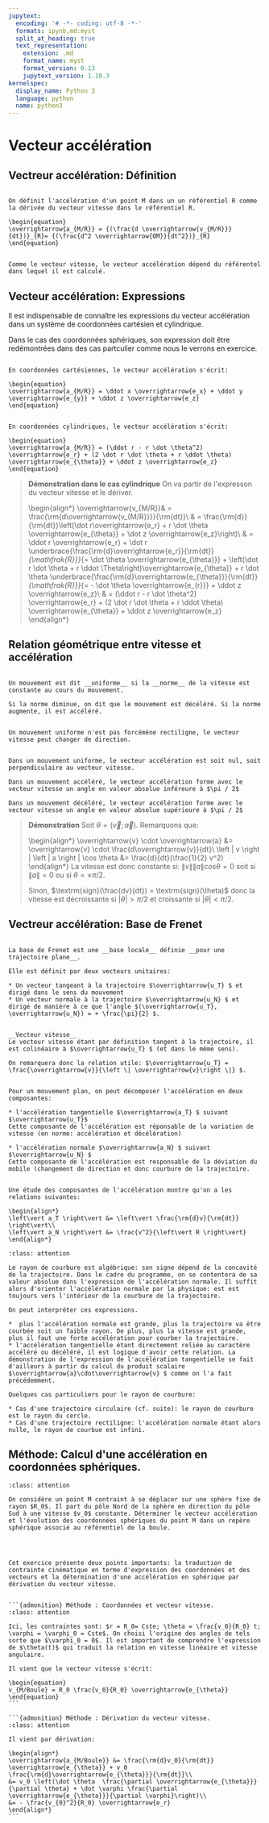 ```yaml
---
jupytext:
  encoding: '# -*- coding: utf-8 -*-'
  formats: ipynb,md:myst
  split_at_heading: true
  text_representation:
    extension: .md
    format_name: myst
    format_version: 0.13
    jupytext_version: 1.10.3
kernelspec:
  display_name: Python 3
  language: python
  name: python3
---
```

# Vecteur accélération

## Vectreur accélération: Définition

````{important} __Définition : Vecteur accélération__

On définit l'accélération d'un point M dans un un référentiel R comme la dérivée du vecteur vitesse dans le référentiel R.

\begin{equation}
\overrightarrow{a_{M/R}} = {(\frac{d \overrightarrow{v_{M/R}}}{dt})}_{R}= {(\frac{d^2 \overrightarrow{OM}}{dt^2})}_{R}
\end{equation}
````

````{attention}

Comme le vecteur vitesse, le vecteur accélération dépend du référentel dans lequel il est calculé.

````

## Vecteur accélération: Expressions


Il est indispensable de connaître les expressions du vecteur accélération dans un système de coordonnées cartésien et cylindrique.

Dans le cas des coordonnées sphériques, son expression doit être redémontrées dans des cas partculier comme nous le verrons en exercice.


````{important} __Fondamental : Vecteur accélération en coordonnées cartésiennes.__

En coordonnées cartésiennes, le vecteur accélération s'écrit:

\begin{equation}
\overrightarrow{a_{M/R}} = \ddot x \overrightarrow{e_x} + \ddot y \overrightarrow{e_{y}} + \ddot z \overrightarrow{e_z}
\end{equation}
````

````{important} __Fondamental : Vecteur accélération en coordonnées cylindriques.__

En coordonnées cylindriques, le vecteur accélération s'écrit:

\begin{equation}
\overrightarrow{a_{M/R}} = (\ddot r - r \dot \theta^2) \overrightarrow{e_r} + (2 \dot r \dot \theta + r \ddot \theta) \overrightarrow{e_{\theta}} + \ddot z \overrightarrow{e_z}
\end{equation}
````


>__Démonstration dans le cas cylindrique__
>On va partir de l'expresson du vecteur vitesse et le dériver.
>
>\begin{align*}
\overrightarrow{v_{M/R}}& = \frac{\rm{d\overrightarrow{v_{M/R}}}}{\rm{dt}}\\
& = \frac{\rm{d}}{\rm{dt}}\left(\dot r\overrightarrow{e_r} + r \dot \theta \overrightarrow{e_{\theta}} + \dot z \overrightarrow{e_z}\right)\\
& = \ddot r \overrightarrow{e_r} + \dot r \underbrace{\frac{\rm{d}\overrightarrow{e_r}}{\rm{dt}}_{\mathfrak{R}}}_{= \dot \theta \overrightarrow{e_{\theta}}} + \left(\dot r \dot \theta + r \ddot \Theta\right)\overrightarrow{e_{\theta}} + r \dot \theta \underbrace{\frac{\rm{d}\overrightarrow{e_{\theta}}}{\rm{dt}}_{\mathfrak{R}}}_{= - \dot \theta \overrightarrow{e_{r}}} + \ddot z \overrightarrow{e_z}\\
& = (\ddot r - r \dot \theta^2) \overrightarrow{e_r} + (2 \dot r \dot \theta + r \ddot \theta) \overrightarrow{e_{\theta}} + \ddot z \overrightarrow{e_z}
\end{align*}

## Relation géométrique entre vitesse et accélération

````{important} __Définition : Mouvement uniforme, accélérié et décéléré__

Un mouvement est dit __uniforme__ si la __norme__ de la vitesse est constante au cours du mouvement.

Si la norme diminue, on dit que le mouvement est décéléré. Si la norme augmente, il est accéléré.

````

````{attention}

Un mouvement uniforme n'est pas forcéméne rectiligne, le vecteur vitesse peut changer de direction.

````

````{important} __Fondamental : Relation vitesse et accélération__

Dans un mouvement uniforme, le vecteur accélération est soit nul, soit perpendiculaire au vecteur vitesse.

Dans un mouvement accéléré, le vecteur accélération forme avec le vecteur vitesse un angle en valeur absolue inféreure à $\pi / 2$

Dans un mouvement décéléré, le vecteur accélération forme avec le vecteur vitesse un angle en valeur absolue supérieure à $\pi / 2$
````


>__Démonstration__
>Soit $\theta = (\overrightarrow{v};\overrightarrow{a})$. Remarquons que: 
>
>\begin{align*}
\overrightarrow{v} \cdot \overrightarrow{a} &= \overrightarrow{v} \cdot \frac{d\overrightarrow{v}}{dt}\\
\left \| v \right \| \left \| a \right \| \cos \theta &= \frac{d}{dt}(\frac{1}{2} v^2)
\end{align*}
La vitesse est donc constante si: $\left \| v \right \| \left \| a \right \| cos \theta = 0$ soit si $\left \| a\right \|=0$ ou si $\theta = \pm \pi/2$.
>
>Sinon, $\textrm{sign}(\frac{dv}{dt}) = \textrm{sign}(\theta)$ donc la vitesse est décroissante si $|\theta| > \pi/2$ et croissante si $|\theta| < \pi/2$.


## Vectreur accélération: Base de Frenet

````{important} __Définition : Base de Frenet__

La base de Frenet est une __base locale__ définie __pour une trajectoire plane__.

Elle est définit par deux vecteurs unitaires:

* Un vecteur tangeant à la trajectoire $\overrightarrow{u_T} $ et dirigé dans le sens du mouvement
* Un vecteur normale à la trajectoire $\overrightarrow{u_N} $ et dirigé de manière à ce que l'angle $(\overrightarrow{u_T}, \overrightarrow{u_N}) = + \frac{\pi}{2} $.

````

````{dropdown} Remarque

__Vecteur vitesse__
Le vecteur vitesse étant par définition tangent à la trajectoire, il est colinéaire à $\overrightarrow{u_T} $ (et dans le même sens).

On remarquera donc la relation utile: $\overrightarrow{u_T} = \frac{\overrightarrow{v}}{\left \| \overrightarrow{v}\right \|} $.

````

````{important} __Fondamental : Composantes de l'accélération.__

Pour un mouvement plan, on peut décomposer l'accélération en deux composantes:

* l'accélération tangentielle $\overrightarrow{a_T} $ suivant $\overrightarrow{u_T}$
Cette composante de l'accélération est réponsable de la variation de vitesse (en norme: accélération et décélération)

* l'accélération normale $\overrightarrow{a_N} $ suivant $\overrightarrow{u_N} $
Cette composante de l'accélération est responsable de la déviation du mobile (changement de direction et donc courbure de la trajectoire.


Une étude des composantes de l'accélération montre qu'on a les relations suivantes:

\begin{align*}
\left\vert a_T \right\vert &= \left\vert \frac{\rm{d}v}{\rm{dt}} \right\vert\\
\left\vert a_N \right\vert &= \frac{v^2}{\left\vert R \right\vert}
\end{align*}
````
````{admonition} Interprétation 
:class: attention

Le rayon de courbure est algébrique: son signe dépend de la concavité de la trajectoire. Dans le cadre du programme, on se contentera de sa valeur absolue dans l'expression de l'accélération normale. Il suffit alors d'orienter l'accélération normale par la physique: est est toujours vers l'intérieur de la courbure de la trajectoire.

On peut interpréter ces expressions.

*  plus l'accélération normale est grande, plus la trajectoire va être courbée soit un faible rayon. De plus, plus la vitesse est grande, plus il faut une forte accélération pour courber la trajectoire.
* l'accélération tangentielle étant directement reliée au caractère accéléré ou décéléré, il est logique d'avoir cette relation. La démonstration de l'expression de l'accélération tangentielle se fait d'ailleurs à partir du calcul du produit scalaire $\overrightarrow{a}\cdot\overrightarrow{v} $ comme on l'a fait précédemment.

Quelques cas particuliers pour le rayon de courbure:

* Cas d'une trajectoire circulaire (cf. suite): le rayon de courbure est le rayon du cercle.
* Cas d'une trajectoire rectiligne: l'accélération normale étant alors nulle, le rayon de courbue est infini.

````

## Méthode: Calcul d'une accélération en coordonnées sphériques.

````{admonition} Exercice 
:class: attention

On considère un point M contraint à se déplacer sur une sphère fixe de rayon $R_0$. Il part du pôle Nord de la sphère en direction du pôle Sud à une vitesse $v_0$ constante. Déterminer le vecteur accélération et l'évolution des coordonnées sphériques du point M dans un repère sphérique associé au référentiel de la boule.

````
````{dropdown}
 


Cet exercice présente deux points importants: la traduction de contrainte cinématique en terme d'expression des coordonnées et des vecteurs et la détermination d'une accélération en sphérique par dérivation du vecteur vitesse.


```{admonition} Méthode : Coordonnées et vecteur vitesse.
:class: attention

Ici, les contraintes sont: $r = R_0= Cste; \theta = \frac{v_0}{R_0} t; \varphi = \varphi_0 = Cste$. On choisi l'origine des angles de tels sorte que $\varphi_0 = 0$. Il est important de comprendre l'expression de $\theta(t)$ qui traduit la relation en vitesse linéaire et vitesse angulaire.

Il vient que le vecteur vitesse s'écrit:

\begin{equation}
v_{M/Boule} = R_0 \frac{v_0}{R_0} \overrightarrow{e_{\theta}}
\end{equation}
```

```{admonition} Méthode : Dérivation du vecteur vitesse.
:class: attention

Il vient par dérivation:

\begin{align*}
\overrightarrow{a_{M/Boule}} &= \frac{\rm{d}v_0}{\rm{dt}} \overrightarrow{e_{\theta}} + v_0 \frac{\rm{d}\overrightarrow{e_{\theta}}}{\rm{dt}}\\
&= v_0 \left(\dot \theta  \frac{\partial \overrightarrow{e_{\theta}}}{\partial \theta} + \dot \varphi \frac{\partial \overrightarrow{e_{\theta}}}{\partial \varphi}\right)\\
&= - \frac{v_{0}^2}{R_0} \overrightarrow{e_r}
\end{align*}
```
````

